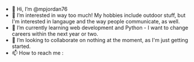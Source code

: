 - 👋 Hi, I’m @mpjordan76
- 👀 I’m interested in way too much! My hobbies include outdoor stuff, but I'm interested in langauge and the way people communicate, as well.
- 🌱 I’m currently learning web development and Python - I want to change careers within the next year or two.
- 💞️ I’m looking to collaborate on nothing at the moment, as I'm just getting started.
- 📫 How to reach me : 

<!---
mpjordan76/mpjordan76 is a ✨ special ✨ repository because its `README.md` (this file) appears on your GitHub profile.
You can click the Preview link to take a look at your changes.
--->
